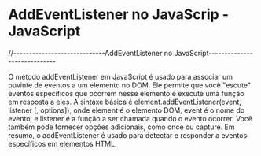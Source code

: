 # AddEventListener no JavaScrip - JavaScript


//-----------------------------AddEventListener no JavaScript-----------------------------

O método addEventListener em JavaScript é usado para associar um ouvinte de eventos a um elemento no DOM. Ele permite que você "escute" eventos específicos que ocorrem nesse elemento e execute uma função em resposta a eles. A sintaxe básica é element.addEventListener(event, listener [, options]), onde element é o elemento DOM, event é o nome do evento, e listener é a função a ser chamada quando o evento ocorrer. Você também pode fornecer opções adicionais, como once ou capture. Em resumo, o addEventListener é usado para detectar e responder a eventos específicos em elementos HTML.


